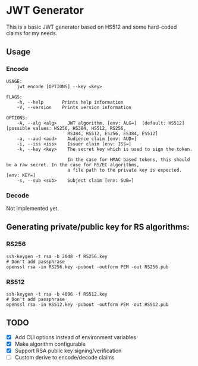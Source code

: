# JWT Generator

This is a basic JWT generator based on HS512 and some hard-coded claims for my
needs.

## Usage

### Encode

```
USAGE:
    jwt encode [OPTIONS] --key <key>

FLAGS:
    -h, --help       Prints help information
    -V, --version    Prints version information

OPTIONS:
    -A, --alg <alg>    JWT algorithm. [env: ALG=]  [default: HS512]  [possible values: HS256, HS384, HS512, RS256,
                       RS384, RS512, ES256, ES384, ES512]
    -a, --aud <aud>    Audience claim [env: AUD=]
    -i, --iss <iss>    Issuer claim [env: ISS=]
    -k, --key <key>    The secret key which is used to sign the token.

                       In the case for HMAC based tokens, this should be a raw secret. In the case for RS/EC algorithms,
                       a file path to the private key is expected. [env: KEY=]
    -s, --sub <sub>    Subject claim [env: SUB=]
```

### Decode

Not implemented yet.

## Generating private/public key for RS algorithms:

### RS256

```
ssh-keygen -t rsa -b 2048 -f RS256.key
# Don't add passphrase
openssl rsa -in RS256.key -pubout -outform PEM -out RS256.pub
```

### RS512

```
ssh-keygen -t rsa -b 4096 -f RS512.key
# Don't add passphrase
openssl rsa -in RS512.key -pubout -outform PEM -out RS512.pub
```

## TODO

- [x] Add CLI options instead of environment variables
- [x] Make algorithm configurable
- [x] Support RSA public key signing/verification
- [ ] Custom derive to encode/decode claims
